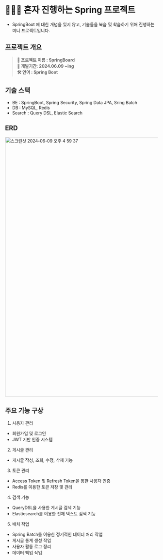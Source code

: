#  👨🏻‍💻 혼자 진행하는 Spring 프로젝트
- SpringBoot 에 대한 개념을 잊지 않고, 기술들을 복습 및 학습하기 위해 진행하는 미니 프로젝트입니다.


## 프로젝트 개요
> **🤩 프로젝트 이름 : SpringBoard** <br/>
**📆 개발기간: 2024.06.09 ~ing** <br/>
**🛠️ 언어 : Spring Boot** <br />


## 기술 스택
- BE : SpringBoot, Spring Security, Spring Data JPA, Sring Batch
- DB : MySQL, Redis
- Search : Query DSL, Elastic Search

## ERD
<img width="853" alt="스크린샷 2024-06-09 오후 4 59 37" src="https://github.com/kyungmin1221/SpringBootBoard/assets/105621255/9d9f2cc5-5a99-4632-a040-27f01a76bcfd">

## 주요 기능 구상 
1. 사용자 관리

- 회원가입 및 로그인
- JWT 기반 인증 시스템

2. 게시글 관리

- 게시글 작성, 조회, 수정, 삭제 기능

3. 토큰 관리

- Access Token 및 Refresh Token을 통한 사용자 인증
- Redis를 이용한 토큰 저장 및 관리

4. 검색 기능

- QueryDSL을 사용한 게시글 검색 기능
- Elasticsearch를 이용한 전체 텍스트 검색 기능

5. 배치 작업

- Spring Batch를 이용한 정기적인 데이터 처리 작업
- 게시글 통계 생성 작업
- 사용자 활동 로그 정리
- 데이터 백업 작업
